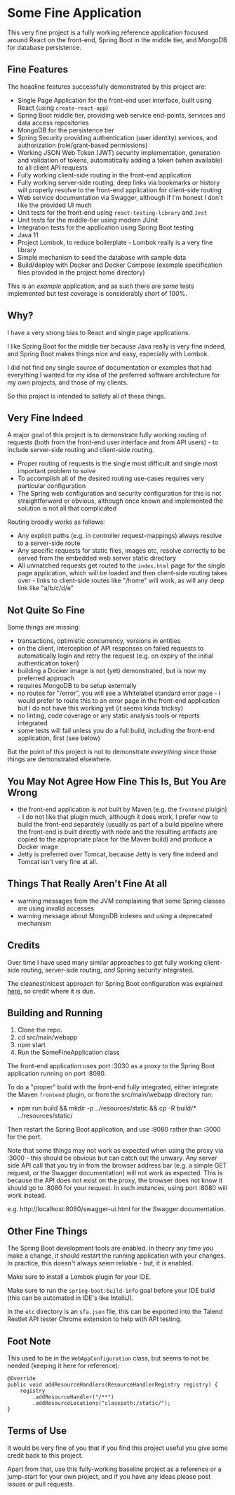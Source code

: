 # Some Fine Application

This very fine project is a fully working reference application focused around React on the front-end, Spring Boot in
the middle tier, and MongoDB for database persistence.

## Fine Features

The headline features successfully demonstrated by this project are:

 - Single Page Application for the front-end user interface, built using React (using `create-react-app`)
 - Spring Boot middle tier, providing web service end-points, services and data access repositories
 - MongoDB for the persistence tier
 - Spring Security providing authentication (user identity) services, and authorization (role/grant-based permissions)
 - Working JSON Web Token (JWT) security implementation, generation and validation of tokens, automatically adding a
   token (when available) to all client API requests
 - Fully working client-side routing in the front-end application
 - Fully working server-side routing, deep links via bookmarks or history will properly resolve to the front-end
   application for client-side routing
 - Web service documentation via Swagger, although if I'm honest I don't like the provided UI much
 - Unit tests for the front-end using `react-testing-library` and `Jest`
 - Unit tests for the middle-tier using modern JUnit
 - Integration tests for the application using Spring Boot testing
 - Java 11
 - Project Lombok, to reduce boilerplate - Lombok really is a very fine library
 - Simple mechanism to seed the database with sample data
 - Build/deploy with Docker and Docker Compose (example specification files provided in the project home directory)
 
 This is an _example_ application, and as such there are *some* tests implemented but test coverage is considerably 
 short of 100%.

## Why?

I have a very strong bias to React and single page applications.

I like Spring Boot for the middle tier because Java really is very fine indeed, and Spring Boot makes things nice and
easy, especially with Lombok.

I did not find any single source of documentation or examples that had everything I wanted for my idea of the preferred
software architecture for my own projects, and those of my clients.

So this project is intended to satisfy all of these things.
 
## Very Fine Indeed
 
A major goal of this project is to demonstrate fully working routing of requests (both from the front-end user
interface and from API users) - to include server-side routing and client-side routing.
 
 - Proper routing of requests is the single most difficult and single most important problem to solve
 - To accomplish all of the desired routing use-cases requires very particular configuration
 - The Spring web configuration and security configuration for this is not straightforward or obvious, although once
   known and implemented the solution is not all that complicated

Routing broadly works as follows:
 
 - Any explicit paths (e.g. in controller request-mappings) always resolve to a server-side route
 - Any specific requests for static files, images etc, resolve correctly to be served from the embedded web server
   static directory
 - All unmatched requests get routed to the `index.html` page for the single page application, which will be loaded and
   then client-side routing takes over - links to client-side routes like "/home" will work, as will any deep link like
   "a/b/c/d/e"
 
## Not Quite So Fine

Some things are missing:
 
 - transactions, optimistic concurrency, versions in entities
 - on the client, interception of API responses on failed requests to automatically login and retry the request (e.g.
   on expiry of the initial authentication token)
 - building a Docker image is not (yet) demonstrated, but is now my preferred approach
 - requires MongoDB to be setup externally
 - no routes for "/error", you will see a Whitelabel standard error page - I would prefer to route this to an error
   page in the front-end application but I do not have this working yet (it seems kinda tricksy)
 - no linting, code coverage or any static analysis tools or reports integrated
 - some tests will fail unless you do a full build, including the front-end application, first (see below)

But the point of this project is not to demonstrate _everything_ since those things are demonstrated elsewhere.

## You May Not Agree How Fine This Is, But You Are Wrong

 - the front-end application is _not_ built by Maven (e.g. the `frontend` pluigin) - I do not like that plugin much,
   although it does work, I prefer now to build the front-end separately (usually as part of a build pipeline where the
   front-end is built directly with node and the resulting artifacts are copied to the appropriate place for the Maven
   build) and produce a Docker image
 - Jetty is preferred over Tomcat, because Jetty is very fine indeed and Tomcat isn't very fine at all.
 
## Things That Really Aren't Fine At all

 - warning messages from the JVM complaining that some Spring classes are using invalid accesses
 - warning message about MongoDB indexes and using a deprecated mechanism
 
## Credits

Over time I have used many similar approaches to get fully working client-side routing, server-side routing, *and*
Spring security integrated.

The cleanest/nicest approach for Spring Boot configuration was explained
[here](https://stackoverflow.com/a/50709789/2625478), so credit where it is due. 

## Building and Running

 1. Clone the repo.
 2. cd src/main/webapp
 3. npm start
 4. Run the SomeFineApplication class
 
The front-end application uses port :3030 as a proxy to the Spring Boot application running on port :8080.

To do a "proper" build with the front-end fully integrated, either integrate the Maven `frontend` plugin, or from the
src/main/webapp directory run:

 - npm run build && mkdir -p ../resources/static && cp -R build/* ../resources/static/

Then restart the Spring Boot application, and use :8080 rather than :3000 for the port.

Note that some things may not work as expected when using the proxy via :3000 - this should be obvious but can catch out
the unwary. Any server side API call that you try in from the browser address bar (e.g. a simple GET request, or the
Swagger documentation) will not work as expected. This is because the API does not exist on the proxy, the browser does
not know it should go to :8080 for your request. In such instances, using port :8080 will work instead.

e.g. http://localhost:8080/swagger-ui.html for the Swagger documentation.

## Other Fine Things
 
The Spring Boot development tools are enabled. In theory any time you make a change, it should restart the running
application with your changes. In practice, this doesn't always seem reliable - but, it *is* enabled.

Make sure to install a Lombok plugin for your IDE.

Make sure to run the `spring-boot:build-info` goal before your IDE build (this can be automated in IDE's like IntelliJ). 

In the `etc` directory is an `sfa.json` file, this can be exported into the Talend Restlet API tester Chrome extension
to help with API testing.

## Foot Note

This used to be in the `WebAppConfiguration` class, but seems to not be needed (keeping it here for reference):

```
@Override
public void addResourceHandlers(ResourceHandlerRegistry registry) {
    registry
        .addResourceHandler("/**")
        .addResourceLocations("classpath:/static/");
}
```

## Terms of Use

It would be very fine of you that if you find this project useful you give some credit back to this project.

Apart from that, use this fully-working baseline project as a reference or a jump-start for your own project,  and if
you have any ideas please post issues or pull requests.
